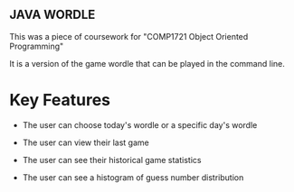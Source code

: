 ## JAVA WORDLE

This was a piece of coursework for "COMP1721 Object Oriented Programming"

It is a version of the game wordle that can be played in the command line.

# Key Features

- The user can choose today's wordle or a specific day's wordle

- The user can view their last game

- The user can see their historical game statistics

- The user can see a histogram of guess number distribution
